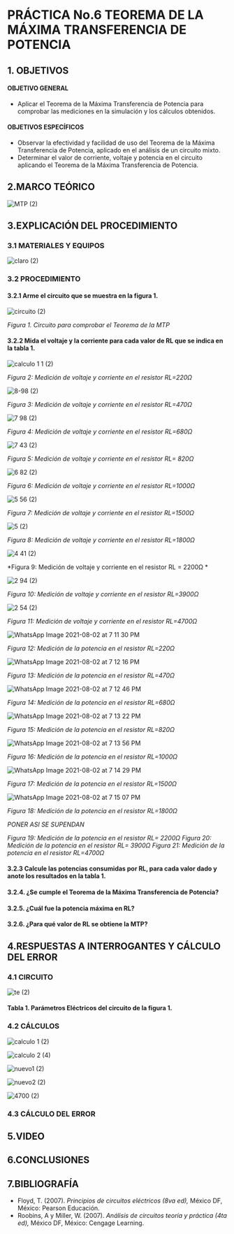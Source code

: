 # PRÁCTICA No.6 TEOREMA DE LA MÁXIMA TRANSFERENCIA DE POTENCIA
##  1. OBJETIVOS
####  OBJETIVO GENERAL
- Aplicar el Teorema de la Máxima Transferencia de Potencia para comprobar las mediciones en la simulación y los cálculos obtenidos.
#### OBJETIVOS ESPECÍFICOS
- Observar la efectividad y facilidad de uso del Teorema de la Máxima Transferencia de Potencia, aplicado en el análisis de un circuito mixto.
- Determinar el valor de corriente, voltaje y potencia en el circuito aplicando el Teorema de la Máxima Transferencia de Potencia.
## 2.MARCO TEÓRICO

![MTP (2)](https://user-images.githubusercontent.com/84431598/127793985-1db377dc-98d0-42fb-9894-d27e76d1711b.png)

## 3.EXPLICACIÓN DEL PROCEDIMIENTO
### 3.1 MATERIALES Y EQUIPOS

![claro (2)](https://user-images.githubusercontent.com/84431598/127760803-906a398d-636e-45a6-ad85-36b5a3c23ff3.png)

### 3.2 PROCEDIMIENTO
#### 3.2.1 Arme el circuito que se muestra en la figura 1.
  
![circuito (2)](https://user-images.githubusercontent.com/84431598/127786678-2e0fd96b-de82-4163-9b54-16833552ec64.png)
  
*Figura 1. Circuito  para comprobar el Teorema de la MTP*

#### 3.2.2 Mida el voltaje y la corriente para cada valor de RL que se indica en la tabla 1.

![calculo 1 1 (2)](https://user-images.githubusercontent.com/84431598/127786703-0d5877bd-cffc-4d96-97b5-9c908e9619a9.png)

*Figura 2: Medición de voltaje y corriente en el  resistor RL=220Ω*

![8-98 (2)](https://user-images.githubusercontent.com/84431598/127786708-d0d1c9f6-c8eb-4680-8d11-37efc104015b.png)

*Figura 3: Medición de voltaje y corriente en el resistor RL=470Ω*

![7 98 (2)](https://user-images.githubusercontent.com/84431598/127787687-54893720-2fff-4cdc-802c-3ff75bb84698.png)

*Figura 4: Medición de voltaje y corriente en el resistor RL=680Ω*

![7 43 (2)](https://user-images.githubusercontent.com/84431598/127786800-b59e9737-05cd-4ec2-85e2-62a4facae844.png)

*Figura 5: Medición de voltaje y corriente en el resistor RL= 820Ω*

![6 82 (2)](https://user-images.githubusercontent.com/84431598/127786830-9cee13c1-d232-4e43-952e-2f2db05470d1.png)

*Figura 6: Medición de voltaje y corriente en el resistor RL=1000Ω*

![5 56 (2)](https://user-images.githubusercontent.com/84431598/127786876-46eecb81-95c7-47b9-afe6-3e8e5d25405c.png)

*Figura 7: Medición de voltaje y corriente en el resistor RL=1500Ω*

![5 (2)](https://user-images.githubusercontent.com/84431598/127787634-33eefb99-e11f-4f24-b417-e54fa288a06c.png)

*Figura 8: Medición de voltaje y corriente en el resistor RL=1800Ω*

![4 41 (2)](https://user-images.githubusercontent.com/84431598/127787603-5ff7335a-fbd4-41f6-8308-9e6149eaf6df.png)

*Figura 9: Medición de voltaje y corriente en el resistor RL = 2200Ω *

![2 94 (2)](https://user-images.githubusercontent.com/84431598/127787579-dcef2a13-dcf4-4679-b491-eab78fcb9704.png)

*Figura 10: Medición de voltaje y corriente en el resistor RL=3900Ω*

![2 54 (2)](https://user-images.githubusercontent.com/84431598/127787558-ff7db4b3-9104-4139-961f-0e483a7df9e8.png)

*Figura 11: Medición de voltaje y corriente en el resistor RL=4700Ω*

![WhatsApp Image 2021-08-02 at 7 11 30 PM](https://user-images.githubusercontent.com/84431598/127940328-b00124b1-2971-4615-87bd-213e20e46a9d.jpeg)

*Figura 12: Medición de la potencia en el resistor RL=220Ω*

![WhatsApp Image 2021-08-02 at 7 12 16 PM](https://user-images.githubusercontent.com/84431598/127940572-5683683e-a037-4781-a6a2-ffa4e2bb185a.jpeg)

*Figura 13: Medición de la potencia en el resistor RL=470Ω*

![WhatsApp Image 2021-08-02 at 7 12 46 PM](https://user-images.githubusercontent.com/84431598/127940637-6dd5f0ba-28ac-4464-be2e-bfd261aea23d.jpeg)

*Figura 14: Medición de la potencia en el resistor RL=680Ω*

![WhatsApp Image 2021-08-02 at 7 13 22 PM](https://user-images.githubusercontent.com/84431598/127940671-8d73da63-ad3d-42a6-b3e0-92013fa67c48.jpeg)

*Figura 15: Medición de la potencia en el resistor RL=820Ω*

![WhatsApp Image 2021-08-02 at 7 13 56 PM](https://user-images.githubusercontent.com/84431598/127940707-b4913ac3-d74f-438f-b255-d908ff952345.jpeg)

*Figura 16: Medición de la potencia en el resistor RL=1000Ω*

![WhatsApp Image 2021-08-02 at 7 14 29 PM](https://user-images.githubusercontent.com/84431598/127940746-96e6bd37-b8dc-4d37-9c4e-0b3ef74af134.jpeg)

*Figura 17: Medición de la potencia en el resistor RL=1500Ω*

![WhatsApp Image 2021-08-02 at 7 15 07 PM](https://user-images.githubusercontent.com/84431598/127940782-f6f319ae-9da2-4fd4-baac-e87623e9ec14.jpeg)

*Figura 18: Medición de la potencia en el resistor RL=1800Ω*

*PONER ASI SE SUPENDAN*

*Figura 19: Medición de la potencia en el resistor RL= 2200Ω*
*Figura 20: Medición de la potencia  en el resistor RL= 3900Ω*
*Figura 21: Medición de la potencia en el resistor RL=4700Ω*

#### 3.2.3 Calcule las potencias consumidas por RL, para cada valor dado y anote los resultados en la tabla 1.


#### 3.2.4. ¿Se cumple el Teorema de la Máxima Transferencia de Potencia?
#### 3.2.5. ¿Cuál fue la potencia máxima en RL?
#### 3.2.6. ¿Para qué valor de RL se obtiene la MTP?
## 4.RESPUESTAS A INTERROGANTES Y CÁLCULO DEL ERROR
### 4.1 CIRCUITO

![te (2)](https://user-images.githubusercontent.com/84431598/127760933-97bbab54-8d4b-43a0-b204-af152c4df0c9.png)

#### Tabla 1. Parámetros Eléctricos del circuito de la figura 1.



### 4.2 CÁLCULOS

![calculo 1 (2)](https://user-images.githubusercontent.com/84431598/127760211-e449017c-befb-4e75-a4dc-4ee46e847891.png)

![calculo 2 (4)](https://user-images.githubusercontent.com/84431598/127760226-89dbde5f-7ed7-481f-8e2d-b5b60fe4d0b6.png)

![nuevo1 (2)](https://user-images.githubusercontent.com/84431598/127939458-4238899b-9668-4fbc-856e-fdaff06f4423.png)

![nuevo2 (2)](https://user-images.githubusercontent.com/84431598/127939523-cc2e7fe6-c30b-4319-8012-d8372da21220.png)

![4700 (2)](https://user-images.githubusercontent.com/84431598/127760277-4135f967-464b-45ad-8b82-f8bd66d03ab5.png)

### 4.3 CÁLCULO DEL ERROR
## 5.VIDEO
## 6.CONCLUSIONES
## 7.BIBLIOGRAFÍA
- Floyd, T. (2007). *Principios de circuitos eléctricos (8va ed),* México DF, México: Pearson Educación.
- Roobins, A y Miller, W. (2007). *Análisis de circuitos teoría y práctica (4ta ed),* México DF, México: Cengage Learning.
